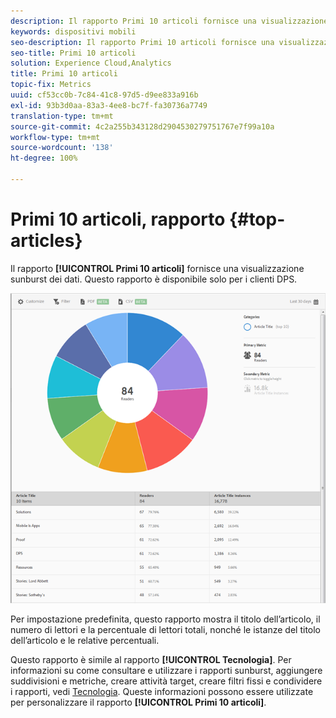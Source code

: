 ```yaml
---
description: Il rapporto Primi 10 articoli fornisce una visualizzazione sunburst dei dati. Questo rapporto è disponibile solo per i clienti della soluzione Digital Publishing Suite (DPS).
keywords: dispositivi mobili
seo-description: Il rapporto Primi 10 articoli fornisce una visualizzazione sunburst per i dati. Questo rapporto è disponibile solo per i clienti della soluzione Digital Publishing Suite (DPS).
seo-title: Primi 10 articoli
solution: Experience Cloud,Analytics
title: Primi 10 articoli
topic-fix: Metrics
uuid: cf53cc0b-7c84-41c8-97d5-d9ee833a916b
exl-id: 93b3d0aa-83a3-4ee8-bc7f-fa30736a7749
translation-type: tm+mt
source-git-commit: 4c2a255b343128d2904530279751767e7f99a10a
workflow-type: tm+mt
source-wordcount: '138'
ht-degree: 100%

---
```


# Primi 10 articoli, rapporto {#top-articles}

Il rapporto **[!UICONTROL Primi 10 articoli]** fornisce una visualizzazione sunburst dei dati. Questo rapporto è disponibile solo per i clienti DPS.

![](assets/dps_top_10.png)

Per impostazione predefinita, questo rapporto mostra il titolo dell’articolo, il numero di lettori e la percentuale di lettori totali, nonché le istanze del titolo dell’articolo e le relative percentuali.

Questo rapporto è simile al rapporto **[!UICONTROL Tecnologia]**. Per informazioni su come consultare e utilizzare i rapporti sunburst, aggiungere suddivisioni e metriche, creare attività target, creare filtri fissi e condividere i rapporti, vedi [Tecnologia](/help/using/usage/reports-technology.md). Queste informazioni possono essere utilizzate per personalizzare il rapporto **[!UICONTROL Primi 10 articoli]**.
